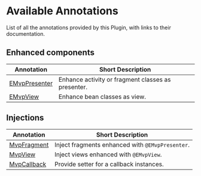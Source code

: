 # Available Annotations

List of all the annotations provided by this Plugin, with links to their documentation.

## Enhanced components

Annotation | Short Description
---|---
[EMvpPresenter](EnhanceAsPresenter.md) | Enhance activity or fragment classes as presenter.
[EMvpView](EnhanceAsView.md) | Enhance bean classes as view.

## Injections

Annotation | Short Description
---|---
[MvpFragment](EnhanceAsPresenter.md) | Inject fragments enhanced with `@EMvpPresenter`.
[MvpView](EnhanceAsPresenter.md) | Inject views enhanced with `@EMvpView`.
[MvpCallback](EnhanceAsView.md) | Provide setter for a callback instances.